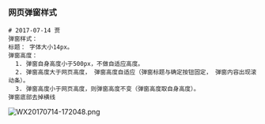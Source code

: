 ### 网页弹窗样式      

```
# 2017-07-14 贾
弹窗样式：
标题： 字体大小14px。
弹窗高度：
  1. 弹窗自身高度小于500px，不做自适应高度。
  2. 弹窗高度大于网页高度， 弹窗高度自适应（弹窗标题与确定按钮固定， 弹窗内容出现滚动条）。
  3. 弹窗高度小于网页高度，则弹窗高度不变（弹窗高度取自身高度）。
弹窗底部去掉横线

``` 

![WX20170714-172048.png](https://bitbucket.org/repo/oE6yEX/images/1947977201-WX20170714-172048.png)